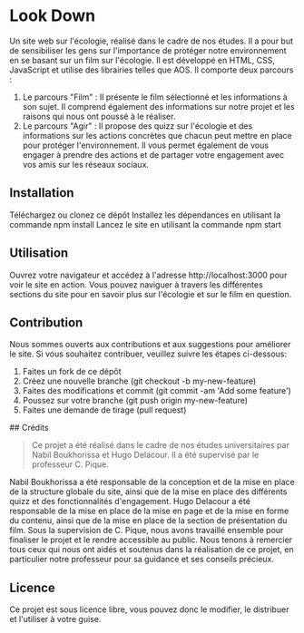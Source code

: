 # Look Down
Un site web sur l'écologie, réalisé dans le cadre de nos études. Il a pour but de sensibiliser les gens sur l'importance de protéger notre environnement en se basant sur un film sur l'écologie. Il est développé en HTML, CSS, JavaScript et utilise des librairies telles que AOS.
Il comporte deux parcours :

<ol>
<li>Le parcours "Film" : Il présente le film sélectionné et les informations à son sujet. Il comprend également des informations sur notre projet et les raisons qui nous ont poussé à le réaliser.</li>
<li>Le parcours "Agir" : Il propose des quizz sur l'écologie et des informations sur les actions concrètes que chacun peut mettre en place pour protéger l'environnement. Il vous permet également de vous engager à prendre des actions et de partager votre engagement avec vos amis sur les réseaux sociaux.</li>
</ol>

## Installation
Téléchargez ou clonez ce dépôt
Installez les dépendances en utilisant la commande npm install
Lancez le site en utilisant la commande npm start
## Utilisation
Ouvrez votre navigateur et accédez à l'adresse http://localhost:3000 pour voir le site en action. Vous pouvez naviguer à travers les différentes sections du site pour en savoir plus sur l'écologie et sur le film en question.

## Contribution
Nous sommes ouverts aux contributions et aux suggestions pour améliorer le site. Si vous souhaitez contribuer, veuillez suivre les étapes ci-dessous:
<ol>
<li>Faites un fork de ce dépôt</li>
<li>Créez une nouvelle branche (git checkout -b my-new-feature)</li>
<li>Faites des modifications et commit (git commit -am 'Add some feature')</li>
<li>Poussez sur votre branche (git push origin my-new-feature)</li>
  <li>Faites une demande de tirage (pull request)</li>
</ol>
## Crédits

> Ce projet a été réalisé dans le cadre de nos études universitaires par Nabil Boukhorissa et Hugo Delacour. Il a été supervisé par le professeur C. Pique.

Nabil Boukhorissa a été responsable de la conception et de la mise en place de la structure globale du site, ainsi que de la mise en place des différents quizz et des fonctionnalités d'engagement.
Hugo Delacour a été responsable de la mise en place de la mise en page et de la mise en forme du contenu, ainsi que de la mise en place de la section de présentation du film.
Sous la supervision de C. Pique, nous avons travaillé ensemble pour finaliser le projet et le rendre accessible au public.
Nous tenons à remercier tous ceux qui nous ont aidés et soutenus dans la réalisation de ce projet, en particulier notre professeur pour sa guidance et ses conseils précieux.
## Licence
Ce projet est sous licence libre, vous pouvez donc le modifier, le distribuer et l'utiliser à votre guise.
